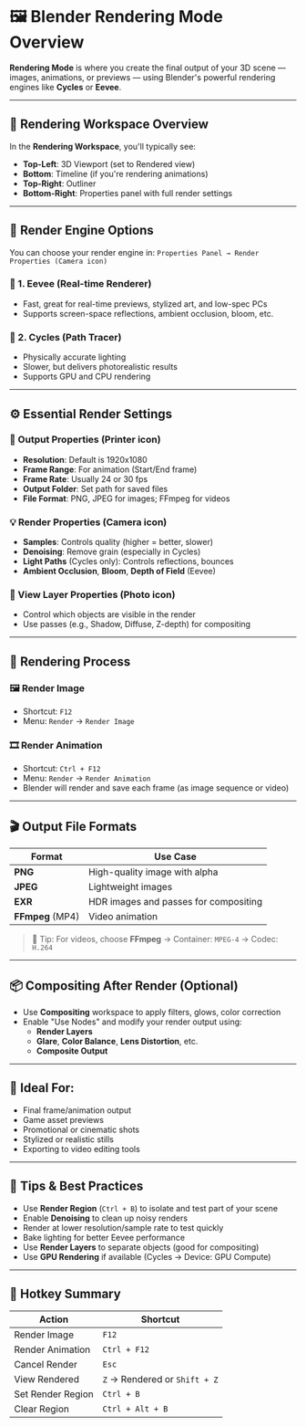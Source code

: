 # 🖼️ Blender Rendering Mode Overview

**Rendering Mode** is where you create the final output of your 3D scene — images, animations, or previews — using Blender's powerful rendering engines like **Cycles** or **Eevee**.

---

## 🧭 Rendering Workspace Overview

In the **Rendering Workspace**, you'll typically see:

- **Top-Left**: 3D Viewport (set to Rendered view)
- **Bottom**: Timeline (if you're rendering animations)
- **Top-Right**: Outliner
- **Bottom-Right**: Properties panel with full render settings

---

## 🔧 Render Engine Options

You can choose your render engine in:
`Properties Panel → Render Properties (Camera icon)`

### 🧪 1. **Eevee** (Real-time Renderer)
- Fast, great for real-time previews, stylized art, and low-spec PCs
- Supports screen-space reflections, ambient occlusion, bloom, etc.

### 🎥 2. **Cycles** (Path Tracer)
- Physically accurate lighting
- Slower, but delivers photorealistic results
- Supports GPU and CPU rendering

---

## ⚙️ Essential Render Settings

### 📸 Output Properties (Printer icon)
- **Resolution**: Default is 1920x1080
- **Frame Range**: For animation (Start/End frame)
- **Frame Rate**: Usually 24 or 30 fps
- **Output Folder**: Set path for saved files
- **File Format**: PNG, JPEG for images; FFmpeg for videos

### 💡 Render Properties (Camera icon)
- **Samples**: Controls quality (higher = better, slower)
- **Denoising**: Remove grain (especially in Cycles)
- **Light Paths** (Cycles only): Controls reflections, bounces
- **Ambient Occlusion**, **Bloom**, **Depth of Field** (Eevee)

### 🧱 View Layer Properties (Photo icon)
- Control which objects are visible in the render
- Use passes (e.g., Shadow, Diffuse, Z-depth) for compositing

---

## 🚀 Rendering Process

### 🖼️ Render Image
- Shortcut: `F12`
- Menu: `Render` → `Render Image`

### 🎞️ Render Animation
- Shortcut: `Ctrl + F12`
- Menu: `Render` → `Render Animation`
- Blender will render and save each frame (as image sequence or video)

---

## 🎬 Output File Formats

| Format   | Use Case                          |
|----------|-----------------------------------|
| **PNG**  | High-quality image with alpha     |
| **JPEG** | Lightweight images                |
| **EXR**  | HDR images and passes for compositing |
| **FFmpeg** (MP4) | Video animation            |

> 🎯 Tip: For videos, choose **FFmpeg** → Container: `MPEG-4` → Codec: `H.264`

---

## 📦 Compositing After Render (Optional)

- Use **Compositing** workspace to apply filters, glows, color correction
- Enable "Use Nodes" and modify your render output using:
  - **Render Layers**
  - **Glare**, **Color Balance**, **Lens Distortion**, etc.
  - **Composite Output**

---

## 🎯 Ideal For:

- Final frame/animation output
- Game asset previews
- Promotional or cinematic shots
- Stylized or realistic stills
- Exporting to video editing tools

---

## 🧠 Tips & Best Practices

- Use **Render Region** (`Ctrl + B`) to isolate and test part of your scene
- Enable **Denoising** to clean up noisy renders
- Render at lower resolution/sample rate to test quickly
- Bake lighting for better Eevee performance
- Use **Render Layers** to separate objects (good for compositing)
- Use **GPU Rendering** if available (Cycles → Device: GPU Compute)

---

## 🔑 Hotkey Summary

| Action            | Shortcut     |
|-------------------|--------------|
| Render Image      | `F12`        |
| Render Animation  | `Ctrl + F12` |
| Cancel Render     | `Esc`        |
| View Rendered     | `Z` → Rendered or `Shift + Z` |
| Set Render Region | `Ctrl + B`   |
| Clear Region      | `Ctrl + Alt + B` |

